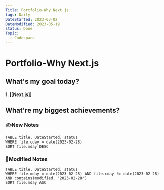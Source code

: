 ```yaml
---
Title: Portfolio-Why Next.js
tags: Daily
DateStarted: 2023-03-02
DateModified: 2023-05-19
status: Done
Topic:
  - Codespace
---
```


# Portfolio-Why Next.js

## What's my goal today?

#### 1. [[Next.js]]

## What're my biggest achievements?

### ✍️New Notes

```dataview
TABLE title, DateStarted, status
WHERE file.cday = date(2023-02-28)
SORT file.mday DESC
```

### 📝Modified Notes

```dataview
TABLE title, DateStarted, status
WHERE file.mday = date(2023-02-28) AND file.cday != date(2023-02-28) AND contains(modified, "2023-02-28")
SORT file.mday ASC
```
